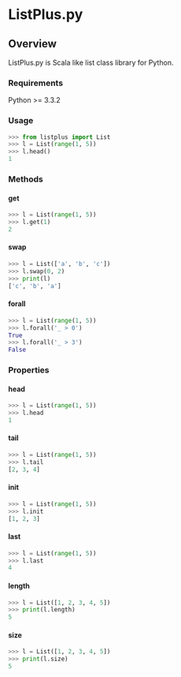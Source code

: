 ListPlus.py
========

## Overview

ListPlus.py is Scala like list class library for Python.

### Requirements
Python >= 3.3.2

### Usage

```python
>>> from listplus import List
>>> l = List(range(1, 5))
>>> l.head()
1
```

### Methods

#### get

```python
>>> l = List(range(1, 5))
>>> l.get(1)
2
```

#### swap

```python
>>> l = List(['a', 'b', 'c'])
>>> l.swap(0, 2)
>>> print(l)
['c', 'b', 'a']
 ```

#### forall

```python
>>> l = List(range(1, 5))
>>> l.forall('_ > 0')
True
>>> l.forall('_ > 3')
False
```

### Properties

#### head

```python
>>> l = List(range(1, 5))
>>> l.head
1
```

#### tail

```python
>>> l = List(range(1, 5))
>>> l.tail
[2, 3, 4]
```

#### init

```python
>>> l = List(range(1, 5))
>>> l.init
[1, 2, 3]
```

#### last

```python
>>> l = List(range(1, 5))
>>> l.last
4
```

#### length

```python
>>> l = List([1, 2, 3, 4, 5])
>>> print(l.length)
5
```

#### size

```python
>>> l = List([1, 2, 3, 4, 5])
>>> print(l.size)
5
```



